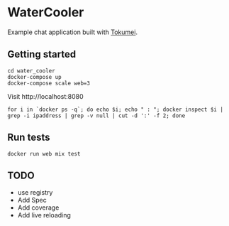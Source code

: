 # WaterCooler

Example chat application built with [Tokumei](https://hex.pm/packages/tokumei).

## Getting started

```
cd water_cooler
docker-compose up
docker-compose scale web=3
```

Visit http://localhost:8080

```
for i in `docker ps -q`; do echo $i; echo " : "; docker inspect $i | grep -i ipaddress | grep -v null | cut -d ':' -f 2; done
```


## Run tests


```
docker run web mix test
```

## TODO

- use registry
- Add Spec
- Add coverage
- Add live reloading
